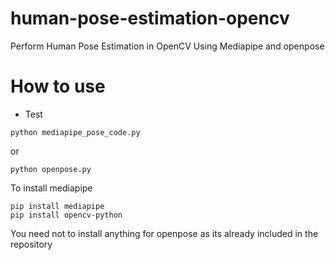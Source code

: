 # human-pose-estimation-opencv
Perform Human Pose Estimation in OpenCV Using Mediapipe and openpose 




# How to use

- Test 

```
python mediapipe_pose_code.py
```
or
```
python openpose.py
```
To install mediapipe
```
pip install mediapipe
pip install opencv-python
```

You need not to install anything for openpose as its already included in the repository
